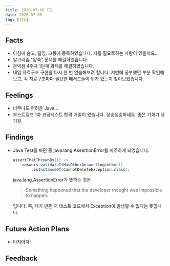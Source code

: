 ```yaml
---
title: 2020-07-08 TIL
date: 2020-07-08
tag: [TIL]
---
```


## Facts

- 아침에 숨고, 탈잉, 크몽에 등록하였습니다. 저를 필요로하는 사람이 있을까요...
- 알고리즘 "압축" 문제를 해결하였습니다.
- 문익점 4주차 1단계 과제를 해결하였습니다.
- 내일 자료구조 구현을 다시 한 번 연습해보려 합니다. 저번에 공부했던 부분 확인해보고, 각 자료구조마다 필요한 메서드들이 뭐가 있는지 찾아보았습니다.

## Feelings

- 너무나도 어려운 Java...
- 부스트캠프 1차 코딩테스트 합격 메일이 왔습니다. 싱숭생숭하네요. 좋은 기회가 생기길.

## Findings

- Java Test를 짜던 중 java.lang.AssertionError를 마주하게 되었습니다.

  ```java
  assertThatThrownBy(() ->
      answers.validateItHasOtherAnswer(loginUser))
          .isInstanceOf(CannotDeleteException.class);
  ```

  java.lang.AssertionError가 뜻하는 것은
  > Something happened that the developer thought was impossible to happen.

  입니다. 즉, 제가 만든 저 테스트 코드에서 Exception이 발생할 수 없다는 뜻입니다.

## Future Action Plans

- 아자아자!

## Feedback
